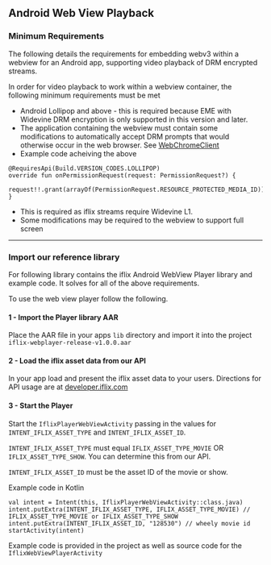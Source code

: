 ## Android Web View Playback

### Minimum Requirements

The following details the requirements for embedding webv3 within a webview for an Android app, supporting video playback of DRM encrypted streams.

In order for video playback to work within a webview container, the following minimum requirements must be met

  * Android Lollipop and above - this is required because EME with Widevine DRM encryption is only supported in this version and later. 
  * The application containing the webview must contain some modifications to automatically accept DRM prompts that would otherwise occur in the web browser. See [WebChromeClient](http://developer.android.com/reference/android/webkit/WebChromeClient.html#onPermissionRequest)
  * Example code acheiving the above
  ```
  @RequiresApi(Build.VERSION_CODES.LOLLIPOP)
  override fun onPermissionRequest(request: PermissionRequest?) {
     request!!.grant(arrayOf(PermissionRequest.RESOURCE_PROTECTED_MEDIA_ID))
  }
  ```
  * This is required as iflix streams require Widevine L1.
  * Some modifications may be required to the webview to support full screen

---

### Import our reference library


For following library contains the iflix Android WebView Player library and example code. It solves for all of the above requirements.

To use the web view player follow the following.


#### 1 - Import the Player library AAR

Place the AAR file in your apps `lib` directory and import it into the project
`iflix-webplayer-release-v1.0.0.aar`


#### 2 - Load the iflix asset data from our API

In your app load and present the iflix asset data to your users. Directions for API usage are at [developer.iflix.com](http://developer.iflix.com)


#### 3 - Start the Player

Start the `IflixPlayerWebViewActivity` passing in the values for `INTENT_IFLIX_ASSET_TYPE` and `INTENT_IFLIX_ASSET_ID`.

`INTENT_IFLIX_ASSET_TYPE` must equal `IFLIX_ASSET_TYPE_MOVIE` OR `IFLIX_ASSET_TYPE_SHOW`. You can determine this from our API.

`INTENT_IFLIX_ASSET_ID` must be the asset ID of the movie or show.

Example code in Kotlin

```
val intent = Intent(this, IflixPlayerWebViewActivity::class.java)
intent.putExtra(INTENT_IFLIX_ASSET_TYPE, IFLIX_ASSET_TYPE_MOVIE) // IFLIX_ASSET_TYPE_MOVIE or IFLIX_ASSET_TYPE_SHOW
intent.putExtra(INTENT_IFLIX_ASSET_ID, "128530") // wheely movie id
startActivity(intent)
```

Example code is provided in the project as well as source code for the `IflixWebViewPlayerActivity`
